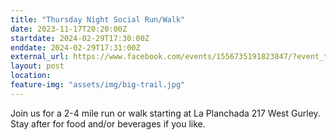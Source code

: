 ```yaml
---
title: "Thursday Night Social Run/Walk"
date: 2023-11-17T20:20:00Z
startdate: 2024-02-29T17:30:00Z
enddate: 2024-02-29T17:31:00Z
external_url: https://www.facebook.com/events/1556735191823847/?event_time_id=1556735218490511
layout: post
location: 
feature-img: "assets/img/big-trail.jpg"
---
```


Join us for a 2-4 mile run or walk starting at La Planchada 217 West Gurley. Stay after for food and/or beverages if you like. <br>
  <br>
  
